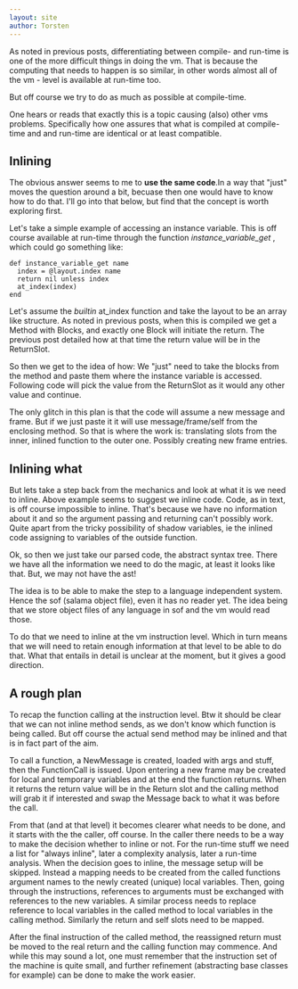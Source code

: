 ```yaml
---
layout: site
author: Torsten
---
```


As noted in previous posts, differentiating between compile- and run-time is one of the more
difficult things in doing the vm. That is because the computing that needs to happen is so similar,
in other words almost all of the vm - level is available at run-time too.

But off course we try to do as much as possible at compile-time.

One hears or reads that exactly this is a topic causing (also) other vms problems.
Specifically how one assures that what is compiled at compile-time and and run-time are
identical or at least compatible.

## Inlining

The obvious answer seems to me to **use the same code**.In a way that "just" moves the question
around a bit, becuase then one would have to know how to do that. I'll go into that below,
but find that the concept is worth exploring first.

Let's take a simple example of accessing an instance variable. This is off course available at
run-time through the function *instance_variable_get* , which could go something like:

    def instance_variable_get name
      index = @layout.index name
      return nil unless index
      at_index(index)
    end

Let's assume the *builtin* at_index function and take the layout to be an array like structure.
As noted in previous posts, when this is compiled we get a Method with Blocks, and exactly one
Block will initiate the return. The previous post detailed how at that time the return value will
be in the ReturnSlot.

So then we get to the idea of how: We "just" need to take the blocks from the method and paste
them where the instance variable is accessed. Following code will pick the value from the ReturnSlot
as it would any other value and continue.

The only glitch in this plan is that the code will assume a new message and frame. But if we just
paste it it will use message/frame/self from the enclosing method. So that is where the work is:
translating slots from the inner, inlined function to the outer one. Possibly creating new frame
entries.

## Inlining what

But lets take a step back from the mechanics and look at what it is we need to inline. Above
example seems to suggest we inline code. Code, as in text, is off course impossible to inline.
That's because we have no information about it and so the argument passing and returning can't
possibly work. Quite apart from the tricky possibility of shadow variables, ie the inlined code
assigning to variables of the outside function.

Ok, so then we just take our parsed code, the abstract syntax tree. There we have all the
information we need to do the magic, at least it looks like that.
But, we may not have the ast!

The idea is to be able to make the step to a language independent system. Hence the sof (salama
  object file), even it has no reader yet. The idea being that we store object files of any
  language in sof and the vm would read those.

To do that we need to inline at the vm instruction level. Which in turn means that we will need
to retain enough information at that level to be able to do that. What that entails in detail
is unclear at the moment, but it gives a good direction.

## A rough plan

To recap the function calling at the instruction level. Btw it should be clear that we can
not inline method sends, as we don't know which function is being called. But off course the
actual send method may be inlined and that is in fact part of the aim.

To call a function, a NewMessage is created, loaded with args and stuff, then the FunctionCall is
issued. Upon entering a new frame may be created for local and temporary variables and at the
end the function returns. When it returns the return value will be in the Return slot and the
calling method will grab it if interested and swap the Message back to what it was before the call.

From that (and at that level) it becomes clearer what needs to be done, and it starts with the
the caller, off course. In the caller there needs to be a way to make the decision whether to
inline or not. For the run-time stuff we need a list for "always inline", later a complexity
analysis, later a run-time analysis. When the decision goes to inline, the message setup will
be skipped. Instead a mapping needs to be created from the called functions argument names to
the newly created (unique) local variables.
Then, going through the instructions, references to arguments must be exchanged with references
to the new variables. A similar process needs to replace reference to local variables in the
called method to local variables in the calling method. Similarly the return and self slots need
to be mapped.

After the final instruction of the called method, the reassigned return must be moved to the real
return  and the calling function may commence. And while this may sound a lot, one must remember
that the instruction set of the machine is quite small, and further refinement
(abstracting base classes for example) can be done to make the work easier.
